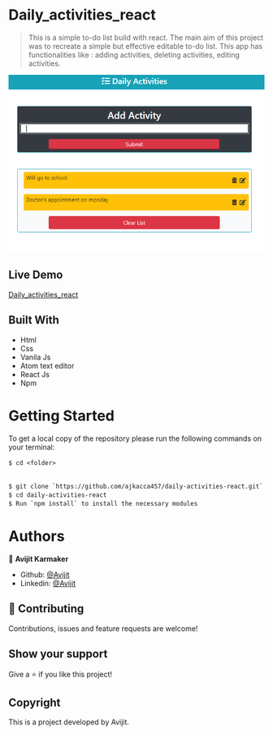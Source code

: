 # Daily_activities_react

> This is a simple to-do list build with react. The main aim of this project was to recreate a simple but effective editable to-do list. This app has functionalities like : adding activities, deleting activities, editing activities.

![screenshot](./src/Images/interface1.PNG)

## Live Demo

[Daily_activities_react](https://daily-activities-react.netlify.app/)

## Built With

- Html
- Css
- Vanila Js
- Atom text editor
- React Js
- Npm

# Getting Started

To get a local copy of the repository please run the following commands on your terminal:

```
$ cd <folder>
```

```bash

$ git clone `https://github.com/ajkacca457/daily-activities-react.git`
$ cd daily-activities-react
$ Run `npm install` to install the necessary modules

```

# Authors

👤 **Avijit Karmaker**

- Github: [@Avijit](https://github.com/ajkacca457)
- Linkedin: [@Avijit](https://www.linkedin.com/in/avijit-karmaker-8738a54)

## 🤝 Contributing

Contributions, issues and feature requests are welcome!

## Show your support

Give a ⭐️ if you like this project!

## Copyright
This is a project developed by Avijit.
